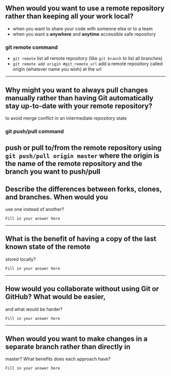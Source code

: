 ## When would you want to use a remote repository rather than keeping all your work local?

- when you want to share your code with someone else or to a team
- when you want a **anywhere** and **anytime** accessible safe repository
    
### git remote command
- `git remote` list all remote repository (like `git branch` to list all branches)
- `git remote add origin #git_remote_url` add a remote repository called origin (whatever name you wish) at the url

-----------------

## Why might you want to always pull changes manually rather than having Git automatically stay up-to-date with your remote repository?
to avoid merge conflict in an intermediate repository state

### git push/pull command
push or pull to/from the remote repository using
`git push/pull origin master` where the origin is the name of the remote repository and the branch you want to push/pull
-----------------

## Describe the differences between forks, clones, and branches.  When would you
use one instead of another?

    Fill in your answer here

-----------------

## What is the benefit of having a copy of the last known state of the remote
stored locally?

    Fill in your answer here
    
-----------------

## How would you collaborate without using Git or GitHub?  What would be easier,
and what would be harder?

    Fill in your answer here

------------------

## When would you want to make changes in a separate branch rather than directly in
master?  What benefits does each approach have?

    Fill in your answer here
